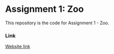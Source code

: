 # Assignment 1: Zoo

This repository is the code for Assignment 1 - Zoo.

### Link
[Website link](https://notemily3203.github.io/assignment-1)
